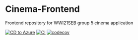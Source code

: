 # Cinema-Frontend
Frontend repository for WWI21SEB group 5 cinema application

[![CD to Azure](https://github.com/wwi21seb-group5cinema/Cinema-Frontend/actions/workflows/CD.yml/badge.svg?branch=master)](https://github.com/wwi21seb-group5cinema/Cinema-Frontend/actions/workflows/CD.yml)
[![CI](https://github.com/wwi21seb-group5cinema/Cinema-Frontend/actions/workflows/CI.yml/badge.svg?branch=master)](https://github.com/wwi21seb-group5cinema/Cinema-Frontend/actions/workflows/CI.yml)
[![codecov](https://codecov.io/github/wwi21seb-group5cinema/Cinema-Frontend/branch/master/graph/badge.svg?token=ONBCS8A5V9)](https://codecov.io/github/wwi21seb-group5cinema/Cinema-Frontend)
